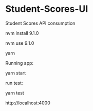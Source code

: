 # Student-Scores-UI
Student Scores API consumption 

nvm install 9.1.0

nvm use 9.1.0

yarn


Running app:

yarn start

run test:

yarn test

http://localhost:4000
